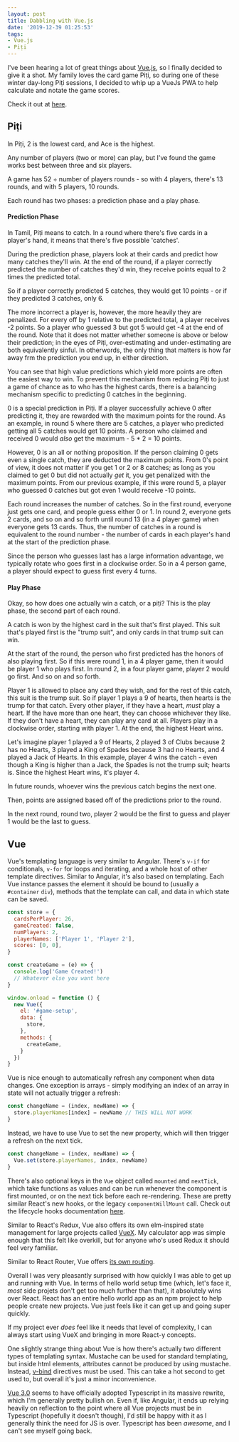 ```yaml
---
layout: post
title: Dabbling with Vue.js
date: '2019-12-39 01:25:53'
tags:
- Vue.js
- Piṭi
---
```


I've been hearing a lot of great things about [Vue.js](https://vuejs.org), so I finally decided to give it a shot. My family loves the card game Piṭi, so during one of these winter day-long Piṭi sessions, I decided to whip up a VueJs PWA to help calculate and notate the game scores.

Check it out at [here](https://boardgames.chander.app/piti).

## Piṭi

In Piṭi, 2 is the lowest card, and Ace is the highest.

Any number of players (two or more) can play, but I've found the game works best between three and six players.

A game has 52 ÷ number of players rounds - so with 4 players, there's 13 rounds, and with 5 players, 10 rounds. 

Each round has two phases: a prediction phase and a play phase.

#### Prediction Phase

In Tamil, Piṭi means to catch. In a round where there's five cards in a player's hand, it means that there's five possible 'catches'.

During the prediction phase, players look at their cards and predict how many catches they'll win. At the end of the round, if a player correctly predicted the number of catches they'd win, they receive points equal to 2 times the predicted total.

So if a player correctly predicted 5 catches, they would get 10 points - or if they predicted 3 catches, only 6.

The more incorrect a player is, however, the more heavily they are penalized. For every off by 1 relative to the predicted total, a player receives -2 points. So a player who guessed 3 but got 5 would get -4 at the end of the round. Note that it does not matter whether someone is above or below their prediction; in the eyes of Piṭi, over-estimating and under-estimating are both equivalently sinful. In otherwords, the only thing that matters is how far away frm the prediction you end up, in either direction.

You can see that high value predictions which yield more points are often the easiest way to win. To prevent this mechanism from reducing Piṭi to just a game of chance as to who has the highest cards, there is a balancing mechanism specific to predicting 0 catches in the beginning.

0 is a special prediction in Piṭi. If a player successfully achieve 0 after predicting it, they are rewarded with the maximum points for the round. As an example, in round 5 where there are 5 catches, a player who predicted getting all 5 catches would get 10 points. A person who claimed and received 0 would _also_ get the maximum - 5 * 2 = 10 points.

However, 0 is an all or nothing proposition. If the person claiming 0 gets even a single catch, they are deducted the maximum points. From 0's point of view, it does not matter if you get 1 or 2 or 8 catches; as long as you claimed to get 0 but did not actually _get_ it, you get penalized with the maximum points. From our previous example, if this were round 5, a player who guessed 0 catches but got even 1 would receive -10 points.

Each round increases the number of catches. So in the first round, everyone just gets one card, and people guess either 0 or 1. In round 2, everyone gets 2 cards, and so on and so forth until round 13 (in a 4 player game) when everyone gets 13 cards. Thus, the number of catches in a round is equivalent to the round number - the number of cards in each player's hand at the start of the prediction phase.

Since the person who guesses last has a large information advantage, we typically rotate who goes first in a clockwise order. So in a 4 person game, a player should expect to guess first every 4 turns.

#### Play Phase

Okay, so how does one actually win a catch, or a piṭi? This is the play phase, the second part of each round.

A catch is won by the highest card in the suit that's first played. This suit that's played first is the "trump suit", and only cards in that trump suit can win.

At the start of the round, the person who first predicted has the honors of also playing first. So if this were round 1, in a 4 player game, then it would be player 1 who plays first. In round 2, in a four player game, player 2 would go first. And so on and so forth.

Player 1 is allowed to place any card they wish, and for the rest of this catch, this suit is the trump suit. So if player 1 plays a 9 of hearts, then hearts is the trump for that catch. Every other player, if they have a heart, _must_ play a heart. If the have more than one heart, they can choose whichever they like. If they don't have a heart, they can play any card at all. Players play in a clockwise order, starting with player 1. At the end, the highest Heart wins.

Let's imagine player 1 played a 9 of Hearts, 2 played 3 of Clubs because 2 has no Hearts, 3 played a King of Spades because 3 had no Hearts, and 4 played a Jack of Hearts. In this example, player 4 wins the catch - even though a King is higher than a Jack, the Spades is not the trump suit; hearts is. Since the highest Heart wins, it's player 4.

In future rounds, whoever wins the previous catch begins the next one.

Then, points are assigned based off of the predictions prior to the round.

In the next round, round two, player 2 would be the first to guess and player 1 would be the last to guess.

## Vue

Vue's templating language is very similar to Angular. There's `v-if` for conditionals, `v-for` for loops and iterating, and a whole host of other template directives. Similar to Angular, it's also based on templating. Each Vue instance passes the element it should be bound to (usually a `#container` `div`), methods that the template can call, and data in which state can be saved.

```javascript
const store = {
  cardsPerPlayer: 26,
  gameCreated: false,
  numPlayers: 2,
  playerNames: ['Player 1', 'Player 2'],
  scores: [0, 0],
}

const createGame = (e) => {
  console.log('Game Created!')
  // Whatever else you want here
}

window.onload = function () {
  new Vue({
    el: '#game-setup',
    data: {
      store,
    },
    methods: {
      createGame,
    }
  })
}
```

Vue is nice enough to automatically refresh any component when data changes. One exception is arrays - simply modifying an index of an array in state will not actually trigger a refresh:

```javascript
const changeName = (index, newName) => {
  store.playerNames[index] = newName // THIS WILL NOT WORK
}
```

Instead, we have to use Vue to set the new property, which will then trigger a refresh on the next tick.

```javascript
const changeName = (index, newName) => {
  Vue.set(store.playerNames, index, newName)
}
```

There's also optional keys in the `Vue` object called `mounted` and `nextTick`, which take functions as values and can be run whenever the component is first mounted, or on the next tick before each re-rendering. These are pretty similar React's new hooks, or the legacy `componentWillMount` call. Check out the lifecycle hooks documentation [here](https://vuejs.org/v2/guide/instance.html#Instance-Lifecycle-Hooks).

Similar to React's Redux, Vue also offers its own elm-inspired state management for large projects called [VueX](https://github.com/vuejs/vuex). My calculator app was simple enough that this felt like overkill, but for anyone who's used Redux it should feel very familiar.

Similar to React Router, Vue offers [its own routing](https://vuejs.org/v2/guide/routing.html).

Overall I was very pleasantly surprised with how quickly I was able to get up and running with Vue. In terms of hello world setup time (which, let's face it, _most_ side projets don't get too much further than that), it absolutely wins over React. React has an entire hello world app as an npm project to help people create new projects. Vue just feels like it can get up and going super quickly.

If my project ever _does_ feel like it needs that level of complexity, I can always start using VueX and bringing in more React-y concepts.

One slightly strange thing about Vue is how there's actually two different types of templating syntax. Mustache can be used for standard templating, but inside html elements, attributes cannot be produced by using mustache. Instead, [v-bind](https://it.vuejs.org/v2/guide/syntax.html#Attributes) directives must be used. This can take a hot second to get used to, but overall it's just a minor inconvenience.

[Vue 3.0](https://www.vuemastery.com/blog/vue-3-start-using-it-today/) seems to have officially adopted Typescript in its massive rewrite, which I'm generally pretty bullish on. Even if, like Angular, it ends up relying heavily on reflection to the point where all Vue projects must be in Typescript (hopefully it doesn't though), I'd still be happy with it as I generally think the need for JS is over. Typescript has been _awesome_, and I can't see myself going back.